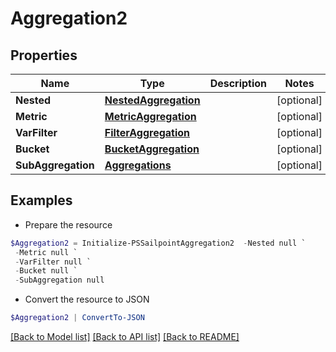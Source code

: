 # Aggregation2
## Properties

Name | Type | Description | Notes
------------ | ------------- | ------------- | -------------
**Nested** | [**NestedAggregation**](NestedAggregation.md) |  | [optional] 
**Metric** | [**MetricAggregation**](MetricAggregation.md) |  | [optional] 
**VarFilter** | [**FilterAggregation**](FilterAggregation.md) |  | [optional] 
**Bucket** | [**BucketAggregation**](BucketAggregation.md) |  | [optional] 
**SubAggregation** | [**Aggregations**](Aggregations.md) |  | [optional] 

## Examples

- Prepare the resource
```powershell
$Aggregation2 = Initialize-PSSailpointAggregation2  -Nested null `
 -Metric null `
 -VarFilter null `
 -Bucket null `
 -SubAggregation null
```

- Convert the resource to JSON
```powershell
$Aggregation2 | ConvertTo-JSON
```

[[Back to Model list]](../README.md#documentation-for-models) [[Back to API list]](../README.md#documentation-for-api-endpoints) [[Back to README]](../README.md)

